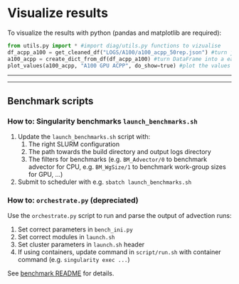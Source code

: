 # Visualize results
To visualize the results with python (pandas and matplotlib are required):
```python
from utils.py import * #import diag/utils.py functions to vizualise
df_acpp_a100 = get_cleaned_df("LOGS/A100/a100_acpp_50rep.json") #turn json into DataFrame
a100_acpp = create_dict_from_df(df_acpp_a100) #turn DataFrame into a easily plotable list
plot_values(a100_acpp, "A100 GPU ACPP", do_show=true) #plot the values and show
```
______________________________________
______________________________________

## Benchmark scripts
### How to: Singularity benchmarks `launch_benchmarks.sh`
1. Update the `launch_benchmarks.sh` script with:
   1. The right SLURM configuration
   2. The path towards the build directory and output logs directory
   3. The filters for benchmarks (e.g. `BM_Advector/0` to benchmark advector for CPU, e.g. `BM_WgSize/1` to benchmark work-group sizes for GPU, ...)
2. Submit to scheduler with e.g. `sbatch launch_benchmarks.sh`


### How to: `orchestrate.py` (depreciated)
Use the `orchestrate.py` script to run and parse the output of advection runs:
1. Set correct parameters in `bench_ini.py`
2. Set correct modules in `launch.sh`
3. Set cluster parameters in  `launch.sh` header
4. If using containers, update command in `script/run.sh` with container command (e.g. `singularity exec ...`)

See [benchmark README](../benchmark/README.md) for details.